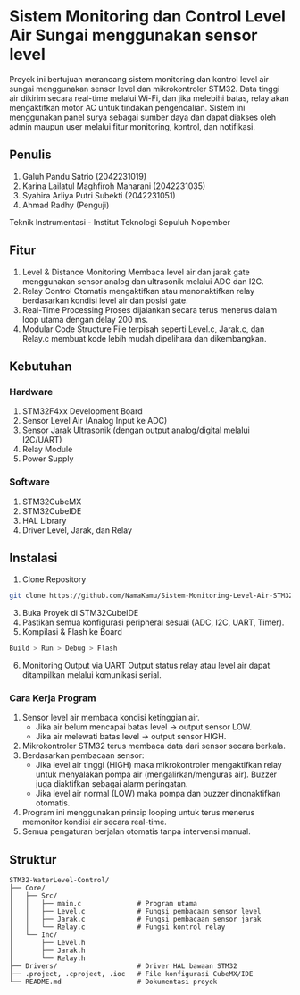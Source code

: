 # Sistem Monitoring dan Control Level Air Sungai menggunakan sensor level
Proyek ini bertujuan merancang sistem monitoring dan kontrol level air sungai menggunakan sensor level dan mikrokontroler STM32. Data tinggi air dikirim secara real-time melalui Wi-Fi, dan jika melebihi batas, relay akan mengaktifkan motor AC untuk tindakan pengendalian. Sistem ini menggunakan panel surya sebagai sumber daya dan dapat diakses oleh admin maupun user melalui fitur monitoring, kontrol, dan notifikasi.

## Penulis
1. Galuh Pandu Satrio (2042231019)
2. Karina Lailatul Maghfiroh Maharani (2042231035)
3. Syahira Arliya Putri Subekti (2042231051)
4. Ahmad Radhy (Penguji)

Teknik Instrumentasi - Institut Teknologi Sepuluh Nopember

## Fitur
1. Level & Distance Monitoring 
Membaca level air dan jarak gate menggunakan sensor analog dan ultrasonik melalui ADC dan I2C.
2. Relay Control
Otomatis mengaktifkan atau menonaktifkan relay berdasarkan kondisi level air dan posisi gate.
3. Real-Time Processing
Proses dijalankan secara terus menerus dalam loop utama dengan delay 200 ms.
4. Modular Code Structure
File terpisah seperti Level.c, Jarak.c, dan Relay.c membuat kode lebih mudah dipelihara dan dikembangkan.

## Kebutuhan
### Hardware
1. STM32F4xx Development Board
2. Sensor Level Air (Analog Input ke ADC)
3. Sensor Jarak Ultrasonik (dengan output analog/digital melalui I2C/UART)
4. Relay Module
5. Power Supply

### Software
1. STM32CubeMX
2. STM32CubeIDE
3. HAL Library
4. Driver Level, Jarak, dan Relay

## Instalasi 
1. Clone Repository
```bash
git clone https://github.com/NamaKamu/Sistem-Monitoring-Level-Air-STM32
```
3. Buka Proyek di STM32CubeIDE
4. Pastikan semua konfigurasi peripheral sesuai (ADC, I2C, UART, Timer).
5. Kompilasi & Flash ke Board
```bash
Build > Run > Debug > Flash
```
6. Monitoring Output via UART Output status relay atau level air dapat ditampilkan melalui komunikasi serial.

### Cara Kerja Program
1. Sensor level air membaca kondisi ketinggian air.
   - Jika air belum mencapai batas level → output sensor LOW.
   - Jika air melewati batas level → output sensor HIGH.
2. Mikrokontroler STM32 terus membaca data dari sensor secara berkala.
3. Berdasarkan pembacaan sensor:
   - Jika level air tinggi (HIGH) maka mikrokontroler mengaktifkan relay untuk menyalakan pompa air (mengalirkan/menguras air). Buzzer juga diaktifkan sebagai alarm peringatan.
   - Jika level air normal (LOW) maka pompa dan buzzer dinonaktifkan otomatis.
4. Program ini menggunakan prinsip looping untuk terus menerus memonitor kondisi air secara real-time.
5. Semua pengaturan berjalan otomatis tanpa intervensi manual.

## Struktur
```
STM32-WaterLevel-Control/
├── Core/
│   ├── Src/
│   │   ├── main.c              # Program utama
│   │   ├── Level.c             # Fungsi pembacaan sensor level
│   │   ├── Jarak.c             # Fungsi pembacaan sensor jarak
│   │   └── Relay.c             # Fungsi kontrol relay
│   └── Inc/
│       ├── Level.h
│       ├── Jarak.h
│       └── Relay.h
├── Drivers/                    # Driver HAL bawaan STM32
├── .project, .cproject, .ioc   # File konfigurasi CubeMX/IDE
└── README.md                   # Dokumentasi proyek
```
